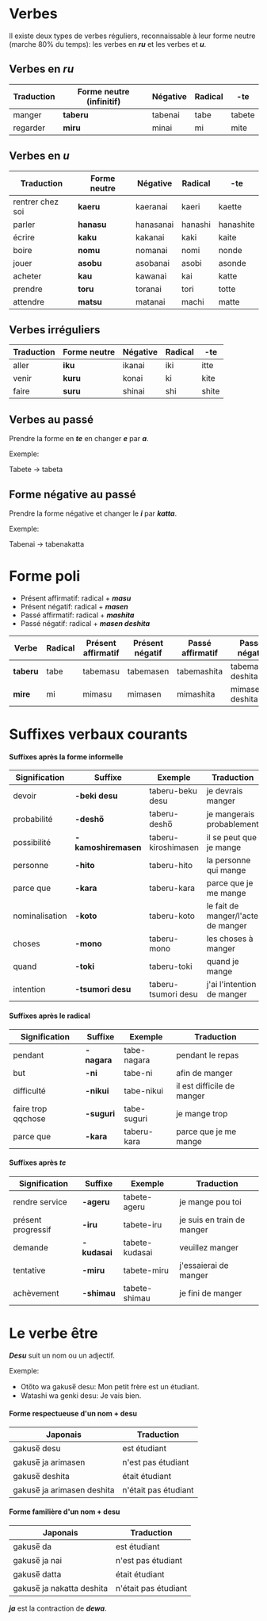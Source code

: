 # Verbes

Il existe deux types de verbes réguliers, reconnaissable à leur forme neutre (marche 80% du temps): les verbes en ***ru*** et les verbes et ***u***.

## Verbes en ***ru***

Traduction | Forme neutre (infinitif) | Négative | Radical | -te
--- | --- | --- | --- | ---
manger | **taberu** | tabenai | tabe | tabete
regarder | **miru** | minai | mi | mite

## Verbes en ***u***

Traduction | Forme neutre | Négative | Radical | -te
--- | --- | --- | --- | ---
rentrer chez soi | **kaeru** | kaeranai | kaeri | kaette
parler | **hanasu** | hanasanai | hanashi | hanashite
écrire | **kaku** | kakanai | kaki | kaite
boire | **nomu** | nomanai | nomi | nonde
jouer | **asobu** | asobanai | asobi | asonde
acheter | **kau** | kawanai | kai | katte
prendre | **toru** | toranai | tori | totte
attendre | **matsu** | matanai | machi | matte

## Verbes irréguliers

Traduction | Forme neutre | Négative | Radical | -te
--- | --- | --- | --- | ---
aller | **iku** | ikanai | iki | itte
venir | **kuru** | konai | ki | kite
faire | **suru** | shinai | shi | shite

## Verbes au passé

Prendre la forme en ***te*** en changer ***e*** par ***a***.

Exemple:

Tabete -> tabeta

## Forme négative au passé

Prendre la forme négative et changer le ***i*** par ***katta***.

Exemple:

Tabenai -> tabenakatta

# Forme poli

* Présent affirmatif: radical + ***masu***
* Présent négatif: radical + ***masen***
* Passé affirmatif: radical + ***mashita***
* Passé négatif: radical + ***masen deshita***

Verbe | Radical | Présent affirmatif | Présent négatif | Passé affirmatif | Passé négatif
--- | --- | --- | --- | --- | ---
**taberu** | tabe | tabemasu | tabemasen | tabemashita | tabemasen deshita
**mire** | mi | mimasu | mimasen | mimashita | mimasen deshita

# Suffixes verbaux courants

#### Suffixes après la forme informelle

Signification | Suffixe | Exemple | Traduction
--- | --- | --- | ---
devoir | **-beki desu** | taberu-beku desu | je devrais manger
probabilité | **-desho̅** | taberu-desho̅ | je mangerais probablement
possibilité | **-kamoshiremasen** | taberu-kiroshimasen | il se peut que je mange
personne | **-hito** | taberu-hito | la personne qui mange
parce que | **-kara** | taberu-kara | parce que je me mange
nominalisation | **-koto** | taberu-koto | le fait de manger/l'acte de manger
choses | **-mono** | taberu-mono | les choses à manger
quand | **-toki** | taberu-toki | quand je mange
intention | **-tsumori desu** | taberu-tsumori desu | j'ai l'intention de manger

#### Suffixes après le radical

Signification | Suffixe | Exemple | Traduction
--- | --- | --- | ---
pendant | **-nagara** | tabe-nagara | pendant le repas
but | **-ni** | tabe-ni | afin de manger
difficulté | **-nikui** | tabe-nikui | il est difficile de manger
faire trop qqchose | **-suguri** | tabe-suguri | je mange trop
parce que | **-kara** | taberu-kara | parce que je me mange

#### Suffixes après ***te***

Signification | Suffixe | Exemple | Traduction
--- | --- | --- | ---
rendre service | **-ageru** | tabete-ageru | je mange pou toi
présent progressif | **-iru** | tabete-iru | je suis en train de manger
demande | **-kudasai** | tabete-kudasai | veuillez manger
tentative | **-miru** | tabete-miru | j'essaierai de manger
achèvement | **-shimau** | tabete-shimau | je fini de manger

# Le verbe être

***Desu*** suit un nom ou un adjectif.

Exemple:

* Oto̅to wa gakuse̅ desu: Mon petit frère est un étudiant.
* Watashi wa genki desu: Je vais bien.

#### Forme respectueuse d'un nom + desu

Japonais | Traduction
--- | ---
gakuse̅ desu | est étudiant
gakuse̅ ja arimasen | n'est pas étudiant
gakuse̅ deshita | était étudiant
gakuse̅ ja arimasen deshita | n'était pas étudiant

#### Forme familière d'un nom + desu

Japonais | Traduction
--- | ---
gakuse̅ da | est étudiant
gakuse̅ ja nai | n'est pas étudiant
gakuse̅ datta | était étudiant
gakuse̅ ja nakatta deshita | n'était pas étudiant

***ja*** est la contraction de ***dewa***.

